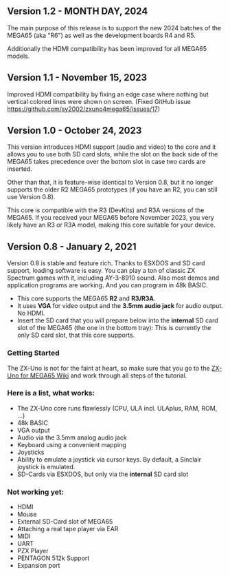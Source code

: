 Version 1.2 - MONTH DAY, 2024
-----------------------------

The main purpose of this release is to support the new 2024 batches of the MEGA65 (aka "R6") as well as the development boards R4 and R5.

Additionally the HDMI compatibility has been improved for all MEGA65 models.

Version 1.1 - November 15, 2023
-------------------------------

Improved HDMI compatibility by fixing an edge case where nothing but vertical colored lines were shown on screen. (Fixed GitHub issue https://github.com/sy2002/zxuno4mega65/issues/17)

Version 1.0 - October 24, 2023
------------------------------

This version introduces HDMI support (audio and video) to the core and it
allows you to use both SD card slots, while the slot on the back side of the
MEGA65 takes precedence over the bottom slot in case two cards are inserted.

Other than that, it is feature-wise identical to Version 0.8, but it no longer
supports the older R2 MEGA65 prototypes (if you have an R2, you can still use
Version 0.8).

This core is compatible with the R3 (DevKits) and R3A versions of the
MEGA65. If you received your MEGA65 before November 2023, you very likely
have an R3 or R3A model, making this core suitable for your device.

Version 0.8 - January 2, 2021
-----------------------------

Version 0.8 is stable and feature rich. Thanks to ESXDOS and SD card support,
loading software is easy. You can play a ton of classic ZX Spectrum games with
it, including AY-3-8910 sound. Also most demos and application programs are
working. And you can program in 48k BASIC.

* This core supports the MEGA65 **R2** and **R3/R3A**.
* It uses **VGA** for video output and the **3.5mm audio jack** 
  for audio output. No HDMI.
* Insert the SD card that you will prepare below into the **internal** SD card
  slot of the MEGA65 (the one in the bottom tray):
  This is currently the only SD card slot, that this core supports.

### Getting Started

The ZX-Uno is not for the faint at heart, so make sure that you go to the
[ZX-Uno for MEGA65 Wiki](https://github.com/sy2002/zxuno4mega65/wiki/Getting-Started)
and work through all steps of the tutorial.
 
### Here is a list, what works:

* The ZX-Uno core runs flawlessly (CPU, ULA incl. ULAplus, RAM, ROM, ...)
* 48k BASIC
* VGA output
* Audio via the 3.5mm analog audio jack
* Keyboard using a convenient mapping
* Joysticks
* Ability to emulate a joystick via cursor keys. By default, a Sinclair
  joystick is emulated.
* SD-Cards via ESXDOS, but only via the **internal** SD card slot

### Not working yet:

* HDMI
* Mouse
* External SD-Card slot of MEGA65
* Attaching a real tape player via EAR
* MIDI
* UART
* PZX Player
* PENTAGON 512k Support
* Expansion port
